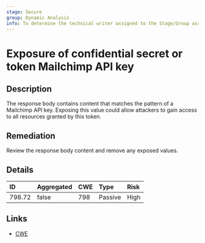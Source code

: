 ```yaml
---
stage: Secure
group: Dynamic Analysis
info: To determine the technical writer assigned to the Stage/Group associated with this page, see https://handbook.gitlab.com/handbook/product/ux/technical-writing/#assignments
---
```


# Exposure of confidential secret or token Mailchimp API key

## Description

The response body contains content that matches the pattern of a Mailchimp API key.
Exposing this value could allow attackers to gain access to all resources granted by this token.

## Remediation

Review the response body content and remove any exposed values.

## Details

| ID | Aggregated | CWE | Type | Risk |
|:---|:--------|:--------|:--------|:--------|
| 798.72 | false | 798 | Passive | High |

## Links

- [CWE](https://cwe.mitre.org/data/definitions/798.html)
